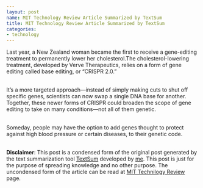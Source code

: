 ```yaml
---
layout: post
name: MIT Technology Review Article Summarized by TextSum 
title: MIT Technology Review Article Summarized by TextSum 
categories: 
- technology 
---
```


Last year, a New Zealand woman became the first to receive a gene-editing treatment to permanently lower her cholesterol.The cholesterol-lowering treatment, developed by Verve Therapeutics, relies on a form of gene editing called base editing, or “CRISPR 2.0.”<br/><br/>

It’s a more targeted approach—instead of simply making cuts to shut off specific genes, scientists can now swap a single DNA base for another. Together, these newer forms of CRISPR could broaden the scope of gene editing to take on many conditions—not all of them genetic.<br/><br/>

Someday, people may have the option to add genes thought to protect against high blood pressure or certain diseases, to their genetic code.<br/><br/>

**Disclaimer**: This post is a condensed form of the original post generated by the text summarization tool [TextSum](https://github.com/piyushkumar002/text-summarization/) developed by [me](https://github.com/piyushkumar002). This post is just for the purpose of spreading knowledge and no other purpose. The uncondensed form of the article can be read at [MIT Technilogy Review](https://www.technologyreview.com/2023/01/09/1064857/crispr-high-cholesterol-10-breakthrough-technologies-2023/) page. 
